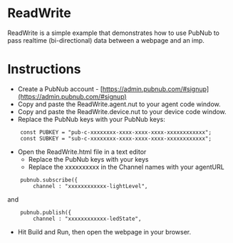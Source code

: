 ReadWrite
=========

ReadWrite is a simple example that demonstrates how to use PubNub to pass realtime (bi-directional) data between a webpage and an imp.

Instructions
============

- Create a PubNub account - [https://admin.pubnub.com/#signup](https://admin.pubnub.com/#signup)
- Copy and paste the ReadWrite.agent.nut to your agent code window.
- Copy and paste the ReadWrite.device.nut to your device code window.
- Replace the PubNub keys with your PubNub keys:

```squirrel
	const PUBKEY = "pub-c-xxxxxxxx-xxxx-xxxx-xxxx-xxxxxxxxxxxx";
	const SUBKEY = "sub-c-xxxxxxxx-xxxx-xxxx-xxxx-xxxxxxxxxxxx";
```

- Open the ReadWrite.html file in a text editor
  - Replace the PubNub keys with your keys
  - Replace the xxxxxxxxxx in the Channel names with your agentURL

```squirrel
	pubnub.subscribe({
    	channel : "xxxxxxxxxxxx-lightLevel",
```

and

```squirrel
	pubnub.publish({
		channel : "xxxxxxxxxxxx-ledState",
```

- Hit Build and Run, then open the webpage in your browser.
